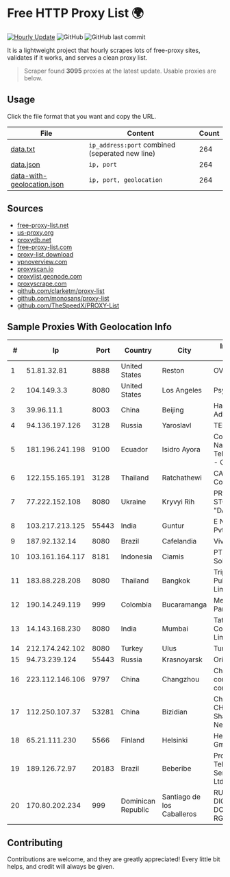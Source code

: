 
# Free HTTP Proxy List 🌍

[![Hourly Update](https://github.com/mertguvencli/http-proxy-list/actions/workflows/main.yml/badge.svg?branch=main)](https://github.com/mertguvencli/http-proxy-list/actions/workflows/main.yml)
![GitHub](https://img.shields.io/github/license/mertguvencli/http-proxy-list)
![GitHub last commit](https://img.shields.io/github/last-commit/mertguvencli/http-proxy-list)

It is a lightweight project that hourly scrapes lots of free-proxy sites, validates if it works, and serves a clean proxy list.


> Scraper found **3095** proxies at the latest update. Usable proxies are below.

## Usage

Click the file format that you want and copy the URL.


|File|Content|Count|
|----|-------|-----|
|[data.txt](https://raw.githubusercontent.com/mertguvencli/http-proxy-list/main/proxy-list/data.txt)|`ip_address:port` combined (seperated new line)|264|
|[data.json](https://raw.githubusercontent.com/mertguvencli/http-proxy-list/main/proxy-list/data.json)|`ip, port`|264|
|[data-with-geolocation.json](https://raw.githubusercontent.com/mertguvencli/http-proxy-list/main/proxy-list/data-with-geolocation.json)|`ip, port, geolocation`|264|

## Sources

* [free-proxy-list.net](https://free-proxy-list.net)
* [us-proxy.org](https://www.us-proxy.org)
* [proxydb.net](http://proxydb.net)
* [free-proxy-list.com](https://free-proxy-list.com/?page=&port=&type%5B%5D=http&type%5B%5D=https&up_time=0&search=Search)
* [proxy-list.download](https://www.proxy-list.download/HTTP)
* [vpnoverview.com](https://vpnoverview.com/privacy/anonymous-browsing/free-proxy-servers)
* [proxyscan.io](https://www.proxyscan.io)
* [proxylist.geonode.com](https://proxylist.geonode.com/api/proxy-list?limit=300&page=1&sort_by=lastChecked&sort_type=desc&protocols=http,https)
* [proxyscrape.com](https://api.proxyscrape.com/v2/?request=displayproxies&protocol=http&timeout=10000&country=all&ssl=all&anonymity=all)
* [github.com/clarketm/proxy-list](https://raw.githubusercontent.com/clarketm/proxy-list/master/proxy-list-raw.txt)
* [github.com/monosans/proxy-list](https://raw.githubusercontent.com/monosans/proxy-list/main/proxies/http.txt)
* [github.com/TheSpeedX/PROXY-List](https://raw.githubusercontent.com/TheSpeedX/PROXY-List/master/http.txt)


## Sample Proxies With Geolocation Info

|#|Ip|Port|Country|City|Internet Service Provider|
|-|--|----|-------|----|-------------------------|
|1|51.81.32.81|8888|United States|Reston|OVH SAS|
|2|104.149.3.3|8080|United States|Los Angeles|Psychz Networks|
|3|39.96.11.1|8003|China|Beijing|Hangzhou Alibaba Advertising Co|
|4|94.136.197.126|3128|Russia|Yaroslavl|TENSORTELECOM|
|5|181.196.241.198|9100|Ecuador|Isidro Ayora|Corporacion Nacional De Telecomunicaciones - CNT EP|
|6|122.155.165.191|3128|Thailand|Ratchathewi|CAT Telecom Public Company Limited|
|7|77.222.152.108|8080|Ukraine|Kryvyi Rih|PRIVATE JOINT STOCK COMPANY "DATAGROUP"|
|8|103.217.213.125|55443|India|Guntur|E Net Entertainment Pvt Ltd|
|9|187.92.132.14|8080|Brazil|Cafelandia|Vivo|
|10|103.161.164.117|8181|Indonesia|Ciamis|PT Galuh Multidata Solution|
|11|183.88.228.208|8080|Thailand|Bangkok|Triple T Broadband Public Company Limited|
|12|190.14.249.119|999|Colombia|Bucaramanga|Media Commerce Partners S.A|
|13|14.143.168.230|8080|India|Mumbai|Tata Communications Limited|
|14|212.174.242.102|8080|Turkey|Ulus|TurkTelecom|
|15|94.73.239.124|55443|Russia|Krasnoyarsk|Orion Telecom LLC|
|16|223.112.146.106|9797|China|Changzhou|China Mobile communications corporation|
|17|112.250.107.37|53281|China|Bizidian|China Unicom CHINA169 Shandong Province Network|
|18|65.21.111.230|5566|Finland|Helsinki|Hetzner Online GmbH|
|19|189.126.72.97|20183|Brazil|Beberibe|Provedornet Telecom. e ServiÔos de Internet Ltda|
|20|170.80.202.234|999|Dominican Republic|Santiago de los Caballeros|RUDDY GONZALEZ DIGITAL MEDIA DOMINICANA, RGDIMAX, S.R.L|



## Contributing

Contributions are welcome, and they are greatly appreciated! Every
little bit helps, and credit will always be given.

